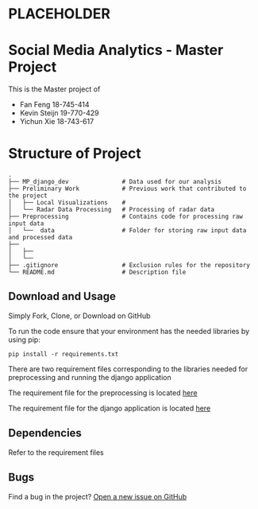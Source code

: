 # PLACEHOLDER

# Social Media Analytics - Master Project

This is the Master project of
- Fan Feng        18-745-414
- Kevin Steijn    19-770-429
- Yichun Xie      18-743-617

# Structure of Project

    .
    ├── MP_django_dev				# Data used for our analysis
    ├── Preliminary Work            # Previous work that contributed to the project
	│   ├── Local Visualizations	# 
	│   └── Radar Data Processing	# Processing of radar data
	├── Preprocessing				# Contains code for processing raw input data
    │   └──  data					# Folder for storing raw input data and processed data
    ├── 
	│   ├── 
    │   └── 
	├── .gitignore					# Exclusion rules for the repository
    └── README.md					# Description file
	
## Download and Usage

Simply Fork, Clone, or Download on GitHub

To run the code ensure that your environment has the needed libraries by using pip:

`pip install -r requirements.txt`

There are two requirement files corresponding to the libraries needed for preprocessing and running the django application

The requirement file for the preprocessing is located [here](https://github.com/TemporalData/Meteo-Tweets/tree/master/Preprocessing/requirements.txt)

The requirement file for the django application is located [here](https://github.com/TemporalData/Meteo-Tweets/tree/master/MP_django_dev/requirements.txt)

## Dependencies

Refer to the requirement files

## Bugs

Find a bug in the project? [Open a new issue on GitHub](https://github.com/TemporalData/Meteo-Tweets/issues)
